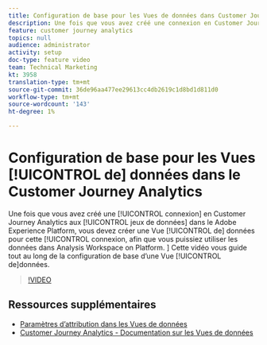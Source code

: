 ```yaml
---
title: Configuration de base pour les Vues de données dans Customer Journey Analytics
description: Une fois que vous avez créé une connexion en Customer Journey Analytics à des jeux de données dans le Adobe Experience Platform, vous devez créer une Vue de données pour cette connexion, afin que vous puissiez utiliser les données dans Analysis Workspace on Platform. Cette vidéo vous guide tout au long de la configuration de base d’une Vue de données.
feature: customer journey analytics
topics: null
audience: administrator
activity: setup
doc-type: feature video
team: Technical Marketing
kt: 3958
translation-type: tm+mt
source-git-commit: 36de96aa477ee29613cc4db2619c1d8bd1d811d0
workflow-type: tm+mt
source-wordcount: '143'
ht-degree: 1%

---
```



# Configuration de base pour les Vues [!UICONTROL de] données dans le Customer Journey Analytics

Une fois que vous avez créé une [!UICONTROL connexion] en Customer Journey Analytics aux [!UICONTROL jeux de données] dans le Adobe Experience Platform, vous devez créer une Vue [!UICONTROL de] données pour cette [!UICONTROL connexion, afin que vous puissiez utiliser les données dans Analysis Workspace on Platform. ] Cette vidéo vous guide tout au long de la configuration de base d’une Vue [!UICONTROL de]données.

>[!VIDEO](https://video.tv.adobe.com/v/30186/?quality=12&enable10seconds=on&speedcontrol=on)

## Ressources supplémentaires

* [Paramètres d’attribution dans les Vues de données](attribution-settings-in-data-views.md)
* [Customer Journey Analytics - Documentation sur les Vues de données](https://docs.adobe.com/content/help/en/analytics-platform/using/cja-dataviews/create-dataview.html)

